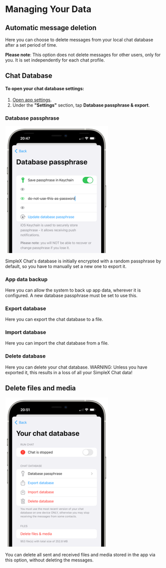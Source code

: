# Managing Your Data

## Automatic message deletion

Here you can choose to delete messages from your local chat database after a set period of time.

**Please note**: This option does not delete messages for other users, only for you. It is set independently for each chat profile.

## Chat Database

#### To open your chat database settings:

1. [Open app settings](./app-settings.md#opening-app-settings).
2. Under the **"Settings"** section, tap **Database passphrase & export**.

### Database passphrase

<img src="../../blog/images/20220928-passphrase.png" width="330">

SimpleX Chat's database is initially encrypted with a random passphrase by default, so you have to manually set a new one to export it.

### App data backup

Here you can allow the system to back up app data, wherever it is configured. A new database passphrase must be set to use this.

### Export database

Here you can export the chat database to a file.

### Import database

Here you can import the chat database from a file.

### Delete database

Here you can delete your chat database. WARNING: Unless you have exported it, this results in a loss of all your SimpleX Chat data!

## Delete files and media

<img src="../../blog/images/20220928-files-media.png" width="330">

You can delete all sent and received files and media stored in the app via this option, without deleting the messages.
